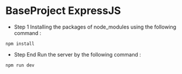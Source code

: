# BaseProject ExpressJS

- Step 1
Installing the packages of node_modules using the following command :

```
npm install
```

- Step End
Run the server by the following command :

```
npm run dev
```
